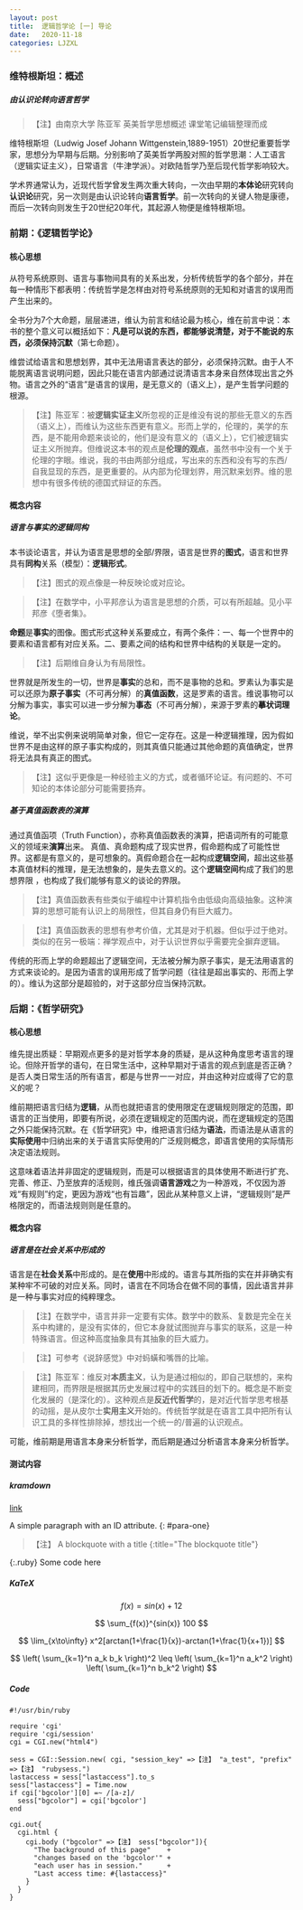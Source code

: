 ```yaml
---
layout: post
title:  逻辑哲学论 [一] 导论
date:   2020-11-18
categories: LJZXL
---
```


### 维特根斯坦：概述

##### 由认识论转向语言哲学

>【注】由南京大学 陈亚军 英美哲学思想概述 课堂笔记编辑整理而成

维特根斯坦（Ludwig Josef Johann Wittgenstein,1889-1951）20世纪重要哲学家，思想分为早期与后期。分别影响了英美哲学两股对照的哲学思潮：人工语言（逻辑实证主义），日常语言（牛津学派）。对欧陆哲学乃至后现代哲学影响较大。

学术界通常认为，近现代哲学曾发生两次重大转向，一次由早期的**本体论**研究转向**认识论**研究，另一次则是由认识论转向**语言哲学**。前一次转向的关键人物是康德，而后一次转向则发生于20世纪20年代，其起源人物便是维特根斯坦。

### 前期：《逻辑哲学论》

#### 核心思想

从符号系统原则、语言与事物间具有的关系出发，分析传统哲学的各个部分，并在每一种情形下都表明：传统哲学是怎样由对符号系统原则的无知和对语言的误用而产生出来的。

全书分为7个大命题，层层递进，维认为前言和结论最为核心，维在前言中说：本书的整个意义可以概括如下：**凡是可以说的东西，都能够说清楚，对于不能说的东西，必须保持沉默**（第七命题）。

维尝试给语言和思想划界，其中无法用语言表达的部分，必须保持沉默。由于人不能脱离语言说明问题，因此只能在语言内部通过说清语言本身来自然体现出言之外物。语言之外的“语言”是语言的误用，是无意义的（语义上），是产生哲学问题的根源。

>【注】陈亚军：被**逻辑实证主义**所忽视的正是维没有说的那些无意义的东西（语义上），而维认为这些东西更有意义。形而上学的，伦理的，美学的东西，是不能用命题来谈论的，他们是没有意义的（语义上），它们被逻辑实证主义所抛弃。但维说这本书的观点是**伦理的观点**，虽然书中没有一个关于伦理的字眼。维说，我的书由两部分组成，写出来的东西和没有写的东西/自我显现的东西，是更重要的。从内部为伦理划界，用沉默来划界。维的思想中有很多传统的德国式辩证的东西。

#### 概念内容

##### 语言与事实的逻辑同构

本书谈论语言，并认为语言是思想的全部/界限，语言是世界的**图式**，语言和世界具有**同构**关系（模型）：**逻辑形式**。

>【注】图式的观点像是一种反映论或对应论。

>【注】在数学中，小平邦彦认为语言是思想的介质，可以有所超越。见小平邦彦《堕者集》。

**命题**是**事实**的图像。图式形式这种关系要成立，有两个条件：一、每一个世界中的要素和语言都有对应关系。二、要素之间的结构和世界中结构的关联是一定的。

>【注】后期维自身认为有局限性。

世界就是所发生的一切，世界是**事实**的总和，而不是事物的总和。罗素认为事实是可以还原为**原子事实**（不可再分解）的**真值函数**，这是罗素的语言。维说事物可以分解为事实，事实可以进一步分解为**事态**（不可再分解），来源于罗素的**摹状词理论**。

维说，举不出实例来说明简单对象，但它一定存在。这是一种逻辑推理，因为假如世界不是由这样的原子事实构成的，则其真值只能通过其他命题的真值确定，世界将无法具有真正的图式。

>【注】这似乎更像是一种经验主义的方式，或者循环论证。有问题的、不可知论的本体论部分可能需要扬弃。

##### 基于真值函数表的演算

通过真值函项（Truth Function），亦称真值函数表的演算，把语词所有的可能意义的领域来**演算**出来。 真值、真命题构成了现实世界，假命题构成了可能性世界。这都是有意义的，是可想象的。真假命题合在一起构成**逻辑空间**，超出这些基本真值材料的推理，是无法想象的，是失去意义的。这个**逻辑空间**构成了我们的思想界限 ，也构成了我们能够有意义的谈论的界限。

>【注】真值函数表有些类似于编程中计算机指令由低级向高级抽象。这种演算的思想可能有认识上的局限性，但其自身仍有巨大威力。

>【注】真值函数表的思想有参考价值，尤其是对于机器。但似乎过于绝对。类似的在另一极端：禅学观点中，对于认识世界似乎需要完全摒弃逻辑。

传统的形而上学的命题超出了逻辑空间，无法被分解为原子事实，是无法用语言的方式来谈论的。是因为语言的误用形成了哲学问题（往往是超出事实的、形而上学的）。维认为这部分是超验的，对于这部分应当保持沉默。

### 后期：《哲学研究》

#### 核心思想

维先提出质疑：早期观点更多的是对哲学本身的质疑，是从这种角度思考语言的理论。但除开哲学的语句，在日常生活中，这种早期对于语言的观点到底是否正确？是否人类日常生活的所有语言，都是与世界一一对应，并由这种对应或得了它的意义的呢？

维前期把语言归结为**逻辑**，从而也就把语言的使用限定在逻辑规则限定的范围，即语言的正当使用，即要有所说，必须在逻辑规定的范围内说，而在逻辑规定的范围之外只能保持沉默。在《哲学研究》中，维把语言归结为**语法**，而语法是从语言的**实际使用**中归纳出来的关于语言实际使用的广泛规则概念，即语言使用的实际情形决定语法规则。

这意味着语法并非固定的逻辑规则，而是可以根据语言的具体使用不断进行扩充、完善、修正、乃至放弃的活规则，维氏强调**语言游戏**之为一种游戏，不仅因为游戏“有规则”约定，更因为游戏“也有旨趣”，因此从某种意义上讲，“逻辑规则”是严格限定的，而语法规则则是任意的。

#### 概念内容

##### 语言是在社会关系中形成的

语言是在**社会关系**中形成的。是在**使用**中形成的。语言与其所指的实在并非确实有某种牢不可破的对应关系。同时，语言在不同场合在做不同的事情，因此语言并非是一种与事实对应的纯粹理念。

>【注】在数学中，语言并非一定要有实体。数学中的数系、复数是完全在关系中构建的，是没有实体的，但它本身就试图抛弃与事实的联系，这是一种特殊语言。但这种高度抽象具有其抽象的巨大威力。

>【注】可参考《说辞感觉》中对蚂蟥和嘴唇的比喻。

>【注】陈亚军：维反对**本质主义**，认为是通过相似的，即自己联想的，来构建相同，而界限是根据其历史发展过程中的实践目的划下的。概念是不断变化发展的（是深化的）。这种观点是**反近代哲学**的，是对近代哲学思考根基的动摇，是从皮尔士**实用主义**开始的。传统哲学就是在语言工具中把所有认识工具的多样性排除掉，想找出一个统一的/普遍的认识观点。

可能，维前期是用语言本身来分析哲学，而后期是通过分析语言本身来分析哲学。

#### 测试内容

##### kramdown

[link](test.html)

A simple paragraph with an ID attribute.
{: #para-one}

>【注】 A blockquote with a title
{:title="The blockquote title"}

{:.ruby}
    Some code here

##### KaTeX

$$f(x) = sin(x) + 12$$

$$ \sum_{f(x)}^{sin(x)} 100 $$

$$ \lim_{x\to\infty} x^2[arctan(1+\frac{1}{x})-arctan(1+\frac{1}{x+1})] $$

$$ \left( \sum_{k=1}^n a_k b_k \right)^2 \leq \left( \sum_{k=1}^n a_k^2 \right) \left( \sum_{k=1}^n b_k^2 \right) $$

##### Code

```
#!/usr/bin/ruby
 
require 'cgi'
require 'cgi/session'
cgi = CGI.new("html4")
 
sess = CGI::Session.new( cgi, "session_key" =>【注】 "a_test", "prefix" =>【注】 "rubysess.")
lastaccess = sess["lastaccess"].to_s
sess["lastaccess"] = Time.now
if cgi['bgcolor'][0] =~ /[a-z]/
  sess["bgcolor"] = cgi['bgcolor']
end

cgi.out{
  cgi.html {
    cgi.body ("bgcolor" =>【注】 sess["bgcolor"]){
      "The background of this page"    +
      "changes based on the 'bgcolor'" +
      "each user has in session."      +
      "Last access time: #{lastaccess}"
    }
  }
}
```